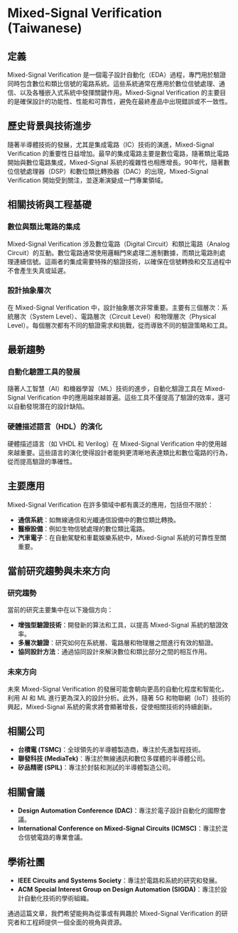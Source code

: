 # Mixed-Signal Verification (Taiwanese)

## 定義

Mixed-Signal Verification 是一個電子設計自動化（EDA）過程，專門用於驗證同時包含數位和類比信號的電路系統。這些系統通常在應用於數位信號處理、通信、以及各種嵌入式系統中發揮關鍵作用。Mixed-Signal Verification 的主要目的是確保設計的功能性、性能和可靠性，避免在最終產品中出現錯誤或不一致性。

## 歷史背景與技術進步

隨著半導體技術的發展，尤其是集成電路（IC）技術的演進，Mixed-Signal Verification 的重要性日益增加。最早的集成電路主要是數位電路，隨著類比電路開始與數位電路集成，Mixed-Signal 系統的複雜性也相應增長。90年代，隨著數位信號處理器（DSP）和數位類比轉換器（DAC）的出現，Mixed-Signal Verification 開始受到關注，並逐漸演變成一門專業領域。

## 相關技術與工程基礎

### 數位與類比電路的集成

Mixed-Signal Verification 涉及數位電路（Digital Circuit）和類比電路（Analog Circuit）的互動。數位電路通常使用邏輯門來處理二進制數據，而類比電路則處理連續信號。這兩者的集成需要特殊的驗證技術，以確保在信號轉換和交互過程中不會產生失真或延遲。

### 設計抽象層次

在 Mixed-Signal Verification 中，設計抽象層次非常重要。主要有三個層次：系統層次（System Level）、電路層次（Circuit Level）和物理層次（Physical Level）。每個層次都有不同的驗證需求和挑戰，從而導致不同的驗證策略和工具。

## 最新趨勢

### 自動化驗證工具的發展

隨著人工智慧（AI）和機器學習（ML）技術的進步，自動化驗證工具在 Mixed-Signal Verification 中的應用越來越普遍。這些工具不僅提高了驗證的效率，還可以自動發現潛在的設計缺陷。

### 硬體描述語言（HDL）的演化

硬體描述語言（如 VHDL 和 Verilog）在 Mixed-Signal Verification 中的使用越來越重要。這些語言的演化使得設計者能夠更清晰地表達類比和數位電路的行為，從而提高驗證的準確性。

## 主要應用

Mixed-Signal Verification 在許多領域中都有廣泛的應用，包括但不限於：

- **通信系統**：如無線通信和光纖通信設備中的數位類比轉換。
- **醫療設備**：例如生物信號處理的數位類比電路。
- **汽車電子**：在自動駕駛和車載娛樂系統中，Mixed-Signal 系統的可靠性至關重要。

## 當前研究趨勢與未來方向

### 研究趨勢

當前的研究主要集中在以下幾個方向：

- **增強型驗證技術**：開發新的算法和工具，以提高 Mixed-Signal 系統的驗證效率。
- **多層次驗證**：研究如何在系統層、電路層和物理層之間進行有效的驗證。
- **協同設計方法**：通過協同設計來解決數位和類比部分之間的相互作用。

### 未來方向

未來 Mixed-Signal Verification 的發展可能會朝向更高的自動化程度和智能化，利用 AI 和 ML 進行更為深入的設計分析。此外，隨著 5G 和物聯網（IoT）技術的興起，Mixed-Signal 系統的需求將會顯著增長，促使相關技術的持續創新。

## 相關公司

- **台積電 (TSMC)**：全球領先的半導體製造商，專注於先進製程技術。
- **聯發科技 (MediaTek)**：專注於無線通訊和數位多媒體的半導體公司。
- **矽品精密 (SPIL)**：專注於封裝和測試的半導體製造公司。

## 相關會議

- **Design Automation Conference (DAC)**：專注於電子設計自動化的國際會議。
- **International Conference on Mixed-Signal Circuits (ICMSC)**：專注於混合信號電路的專業會議。

## 學術社團

- **IEEE Circuits and Systems Society**：專注於電路和系統的研究和發展。
- **ACM Special Interest Group on Design Automation (SIGDA)**：專注於設計自動化技術的學術組織。 

通過這篇文章，我們希望能夠為從事或有興趣於 Mixed-Signal Verification 的研究者和工程師提供一個全面的視角與資源。